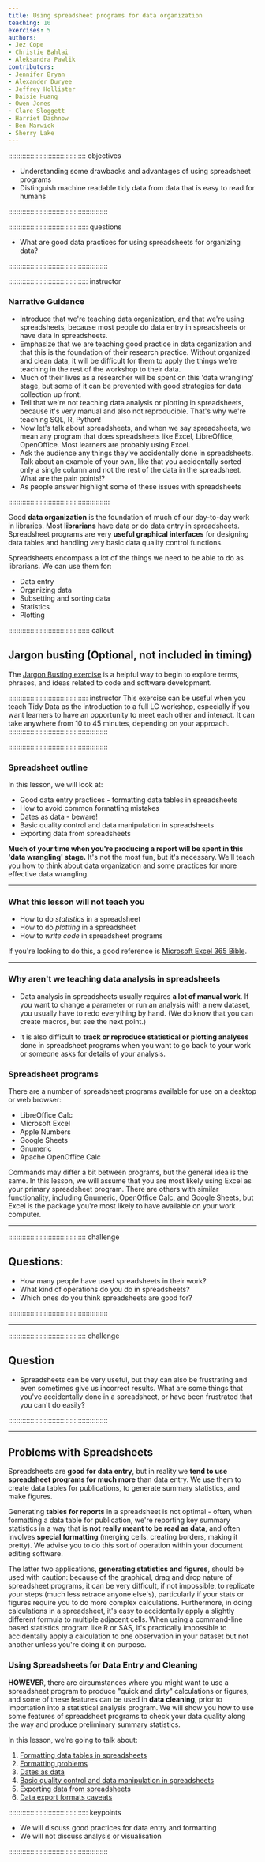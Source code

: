 ```yaml
---
title: Using spreadsheet programs for data organization
teaching: 10
exercises: 5
authors:
- Jez Cope
- Christie Bahlai
- Aleksandra Pawlik
contributors:
- Jennifer Bryan
- Alexander Duryee
- Jeffrey Hollister
- Daisie Huang
- Owen Jones
- Clare Sloggett
- Harriet Dashnow
- Ben Marwick
- Sherry Lake
---
```


::::::::::::::::::::::::::::::::::::::: objectives

- Understanding some drawbacks and advantages of using spreadsheet programs
- Distinguish machine readable tidy data from data that is easy to read for humans

::::::::::::::::::::::::::::::::::::::::::::::::::

:::::::::::::::::::::::::::::::::::::::: questions

- What are good data practices for using spreadsheets for organizing data?

::::::::::::::::::::::::::::::::::::::::::::::::::

:::::::::::::::::::::::::::::::::::::::: instructor

### Narrative Guidance

- Introduce that we're teaching data organization, and that we're using
  spreadsheets, because most people do data entry in spreadsheets or
  have data in spreadsheets.
- Emphasize that we are teaching good practice in data organization and that
  this is the foundation of their research practice. Without organized and clean
  data, it will be difficult for them to apply the things we're teaching in the
  rest of the workshop to their data.
- Much of their lives as a researcher will be spent on this 'data wrangling' stage, but
  some of it can be prevented with good strategies for data collection up front.
- Tell that we're not teaching data analysis or plotting in spreadsheets, because it's
  very manual and also not reproducible. That's why we're teaching SQL, R, Python!
- Now let's talk about spreadsheets, and when we say spreadsheets, we mean any program that
  does spreadsheets like Excel, LibreOffice, OpenOffice. Most learners are probably using Excel.
- Ask the audience any things they've accidentally done in spreadsheets. Talk about an example of your own, like that you accidentally sorted only a single column and not the rest
  of the data in the spreadsheet. What are the pain points!?
- As people answer highlight some of these issues with spreadsheets


:::::::::::::::::::::::::::::::::::::::::::::::::::

Good **data organization** is the foundation of much of our day-to-day
work in libraries. Most **librarians** have data or do data entry in
spreadsheets. Spreadsheet programs are very **useful graphical
interfaces** for designing data tables and handling very basic data
quality control functions.

Spreadsheets encompass a lot of the things we need
to be able to do as librarians. We can use them for:

- Data entry
- Organizing data
- Subsetting and sorting data
- Statistics
- Plotting

:::::::::::::::::::::::::::::::::::::::::  callout

## Jargon busting (Optional, not included in timing)
The [Jargon Busting exercise](jargon_busting.md) is a helpful way to begin to explore terms, phrases, and ideas related to code and software development.

:::::::::::::::::::::::::::::::::::::::: instructor
This exercise can be useful when you teach Tidy Data as the introduction to a full LC workshop, especially if you want learners to have an opportunity to meet each other and interact. It can take anywhere from 10 to 45 minutes, depending on your approach.
::::::::::::::::::::::::::::::::::::::::::::::::::

::::::::::::::::::::::::::::::::::::::::::::::::::

### Spreadsheet outline

In this lesson, we will look at:

- Good data entry practices - formatting data tables in spreadsheets
- How to avoid common formatting mistakes
- Dates as data - beware!
- Basic quality control and data manipulation in spreadsheets
- Exporting data from spreadsheets

**Much of your time when you're producing a report will be spent in
this 'data wrangling' stage.** It's not the most fun, but it's
necessary. We'll teach you how to think about data organization and
some practices for more effective data wrangling.

***

### What this lesson will not teach you

- How to do *statistics* in a spreadsheet
- How to do *plotting* in a spreadsheet
- How to *write code* in spreadsheet programs

If you're looking to do this, a good reference is
[Microsoft Excel 365 Bible](https://search.worldcat.org/en/title/1263023438).

***

### Why aren't we teaching data analysis in spreadsheets

- Data analysis in spreadsheets usually requires **a lot of manual
  work**. If you want to change a parameter or run an analysis with a
  new dataset, you usually have to redo everything by hand. (We do
  know that you can create macros, but see the next point.)

- It is also difficult to **track or reproduce statistical or plotting
  analyses** done in spreadsheet programs when you want to go back to
  your work or someone asks for details of your analysis.

### Spreadsheet programs

There are a number of spreadsheet programs available for use on a desktop or web browser:

- LibreOffice Calc
- Microsoft Excel
- Apple Numbers
- Google Sheets
- Gnumeric
- Apache OpenOffice Calc

Commands may differ a bit between programs, but the general idea
is the same. In this lesson, we will assume that you are most likely using Excel as
your primary spreadsheet program. There are others with similar functionality, including Gnumeric, OpenOffice Calc, and Google Sheets, but Excel is the package you're most likely to have available on your work computer.

***

:::::::::::::::::::::::::::::::::::::::  challenge

## Questions:

- How many people have used spreadsheets in their work?
- What kind of operations do you do in spreadsheets?
- Which ones do you think spreadsheets are good for?
  

::::::::::::::::::::::::::::::::::::::::::::::::::

***

:::::::::::::::::::::::::::::::::::::::  challenge

## Question

- Spreadsheets can be very useful, but they can also be frustrating and even sometimes give us incorrect results. What are some things that you've accidentally done in a spreadsheet, or have been frustrated that you can't do easily?
  

::::::::::::::::::::::::::::::::::::::::::::::::::

***

## Problems with Spreadsheets

Spreadsheets are **good for data entry**, but in reality we **tend to
use spreadsheet programs for much more** than data entry. We use them
to create data tables for publications, to generate summary
statistics, and make figures.

Generating **tables for reports** in a spreadsheet is not optimal -
often, when formatting a data table for publication, we're reporting
key summary statistics in a way that is **not really meant to be read
as data**, and often involves **special formatting** (merging cells,
creating borders, making it pretty). We advise you to do this sort of
operation within your document editing software.

The latter two applications, **generating statistics and figures**, should
be used with caution: because of the graphical, drag and drop nature of
spreadsheet programs, it can be very difficult, if not impossible, to
replicate your steps (much less retrace anyone else's), particularly if your
stats or figures require you to do more complex calculations. Furthermore,
in doing calculations in a spreadsheet, it's easy to accidentally apply a
slightly different formula to multiple adjacent cells. When using a
command-line based statistics program like R or SAS, it's practically
impossible to accidentally apply a calculation to one observation in your
dataset but not another unless you're doing it on purpose.

### Using Spreadsheets for Data Entry and Cleaning

**HOWEVER**, there are circumstances where you might want to use a
spreadsheet program to produce "quick and dirty" calculations or
figures, and some of these features can be used in **data cleaning**,
prior to importation into a statistical analysis program. We will show
you how to use some features of spreadsheet programs to check your
data quality along the way and produce preliminary summary statistics.

In this lesson, we're going to talk about:

1. [Formatting data tables in spreadsheets](01-format-data.md)
2. [Formatting problems](02-common-mistakes.md)
3. [Dates as data](03-dates-as-data.md)
4. [Basic quality control and data manipulation in spreadsheets](04-quality-control.md)
5. [Exporting data from spreadsheets](05-exporting-data.md)
6. [Data export formats caveats](06-data-formats-caveats.md)


:::::::::::::::::::::::::::::::::::::::: keypoints

- We will discuss good practices for data entry and formatting
- We will not discuss analysis or visualisation

::::::::::::::::::::::::::::::::::::::::::::::::::


